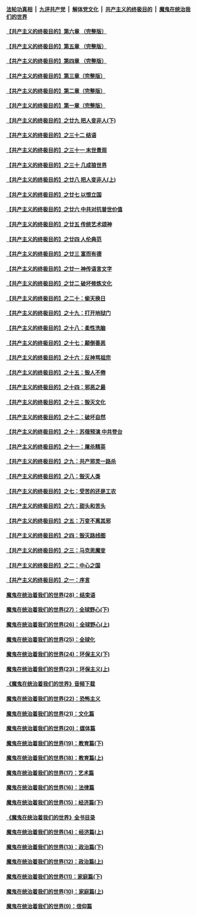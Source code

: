 ####  [法轮功真相](../../../../basic/blob/master/README.md?t=06200031) &nbsp;|&nbsp; [九评共产党](../../../../9ping.md/blob/master/README.md?t=06200031) &nbsp;|&nbsp; [解体党文化](../../../../jtdwh.md/blob/master/README.md?t=06200031)  &nbsp;|&nbsp; [共产主义的终极目的](../../../../gczydzjmd.md/blob/master/README.md?t=06200031) &nbsp;|&nbsp; [魔鬼在统治我们的世界](../../../../mgztzwmdsj.md/blob/master/README.md?t=06200031) 

#### [【共产主义的终极目的】第六章 （完整版）](../pages/nsc422/n11428913.md?t=06200031) 

#### [【共产主义的终极目的】第五章 （完整版）](../pages/nsc422/n11428912.md?t=06200031) 

#### [【共产主义的终极目的】第四章 （完整版）](../pages/nsc422/n11428907.md?t=06200031) 

#### [【共产主义的终极目的】第三章（完整版）](../pages/nsc422/n11428848.md?t=06200031) 

#### [【共产主义的终极目的】第二章（完整版）](../pages/nsc422/n11428831.md?t=06200031) 

#### [【共产主义的终极目的】第一章（完整版）](../pages/nsc422/n11417651.md?t=06200031) 

#### [【共产主义的终极目的】之廿九 把人变非人(下)](../pages/nsc422/n11344140.md?t=06200031) 

#### [【共产主义的终极目的】之三十二 结语](../pages/nsc422/n11360535.md?t=06200031) 

#### [【共产主义的终极目的】之三十一 末世景观](../pages/nsc422/n11351129.md?t=06200031) 

#### [【共产主义的终极目的】之三十 几成狼世界](../pages/nsc422/n11348280.md?t=06200031) 

#### [【共产主义的终极目的】之廿八 把人变非人(上)](../pages/nsc422/n11340492.md?t=06200031) 

#### [【共产主义的终极目的】之廿七 以恨立国](../pages/nsc422/n11336944.md?t=06200031) 

#### [【共产主义的终极目的】之廿六 中共对抗普世价值](../pages/nsc422/n11324785.md?t=06200031) 

#### [【共产主义的终极目的】之廿五 传统艺术颂神](../pages/nsc422/n11296396.md?t=06200031) 

#### [【共产主义的终极目的】之廿四 人伦典范](../pages/nsc422/n11296397.md?t=06200031) 

#### [【共产主义的终极目的】之廿三 富而有德](../pages/nsc422/n11283598.md?t=06200031) 

#### [【共产主义的终极目的】之廿一 神传语言文字](../pages/nsc422/n11263265.md?t=06200031) 

#### [【共产主义的终极目的】之廿二 破坏修炼文化](../pages/nsc422/n11245728.md?t=06200031) 

#### [【共产主义的终极目的】之二十：偷天换日](../pages/nsc422/n11238846.md?t=06200031) 

#### [【共产主义的终极目的】之十九：打开地狱门](../pages/nsc422/n11206376.md?t=06200031) 

#### [【共产主义的终极目的】之十八：柔性洗脑](../pages/nsc422/n11199994.md?t=06200031) 

#### [【共产主义的终极目的】之十七：颠倒善恶](../pages/nsc422/n11179782.md?t=06200031) 

#### [【共产主义的终极目的】之十六：反神骂祖宗](../pages/nsc422/n11166798.md?t=06200031) 

#### [【共产主义的终极目的】之十五：毁人不倦](../pages/nsc422/n11166792.md?t=06200031) 

#### [【共产主义的终极目的】之十四：邪恶之最](../pages/nsc422/n11150249.md?t=06200031) 

#### [【共产主义的终极目的】之十三：毁灭文化](../pages/nsc422/n11135227.md?t=06200031) 

#### [【共产主义的终极目的】之十二：破坏自然](../pages/nsc422/n11135214.md?t=06200031) 

#### [【共产主义的终极目的】之十：苏俄预演 中共登台](../pages/nsc422/n11118424.md?t=06200031) 

#### [【共产主义的终极目的】之十一：屠杀精英](../pages/nsc422/n11118442.md?t=06200031) 

#### [【共产主义的终极目的】之九：共产邪灵一路杀](../pages/nsc422/n11114139.md?t=06200031) 

#### [【共产主义的终极目的】之八：毁灭人类](../pages/nsc422/n11108503.md?t=06200031) 

#### [【共产主义的终极目的】之七：受苦的还是工农](../pages/nsc422/n11101809.md?t=06200031) 

#### [【共产主义的终极目的】之六：甜头和苦头](../pages/nsc422/n11096971.md?t=06200031) 

#### [【共产主义的终极目的】之五：万变不离其邪](../pages/nsc422/n11091285.md?t=06200031) 

#### [【共产主义的终极目的】之四：毁灭路线图](../pages/nsc422/n11086284.md?t=06200031) 

#### [【共产主义的终极目的】之三：马克思魔变](../pages/nsc422/n11061941.md?t=06200031) 

#### [【共产主义的终极目的】之二：中心之国](../pages/nsc422/n11047728.md?t=06200031) 

#### [【共产主义的终极目的】之一：序言](../pages/nsc422/n11086077.md?t=06200031) 

#### [魔鬼在统治着我们的世界(28)：结束语](../pages/nsc422/n10936246.md?t=06200031) 

#### [魔鬼在统治着我们的世界(27)：全球野心(下)](../pages/nsc422/n10928319.md?t=06200031) 

#### [魔鬼在统治着我们的世界(26)：全球野心(上)](../pages/nsc422/n10900318.md?t=06200031) 

#### [魔鬼在统治着我们的世界(25)：全球化](../pages/nsc422/n10788205.md?t=06200031) 

#### [魔鬼在统治着我们的世界(24)：环保主义(下)](../pages/nsc422/n10695307.md?t=06200031) 

#### [魔鬼在统治着我们的世界(23)：环保主义(上)](../pages/nsc422/n10688613.md?t=06200031) 

#### [《魔鬼在统治着我们的世界》音频下载](../pages/nsc422/n10635553.md?t=06200031) 

#### [魔鬼在统治着我们的世界(22)：恐怖主义](../pages/nsc422/n10614727.md?t=06200031) 

#### [魔鬼在统治着我们的世界(21)：文化篇](../pages/nsc422/n10597706.md?t=06200031) 

#### [魔鬼在统治着我们的世界(20)：媒体篇](../pages/nsc422/n10586579.md?t=06200031) 

#### [魔鬼在统治着我们的世界(19)：教育篇(下)](../pages/nsc422/n10564808.md?t=06200031) 

#### [魔鬼在统治着我们的世界(18)：教育篇(上)](../pages/nsc422/n10526970.md?t=06200031) 

#### [魔鬼在统治着我们的世界(17)：艺术篇](../pages/nsc422/n10499093.md?t=06200031) 

#### [魔鬼在统治着我们的世界(16)：法律篇](../pages/nsc422/n10485969.md?t=06200031) 

#### [魔鬼在统治着我们的世界(15)：经济篇(下)](../pages/nsc422/n10469975.md?t=06200031) 

#### [《魔鬼在统治着我们的世界》全书目录](../pages/nsc422/n10464261.md?t=06200031) 

#### [魔鬼在统治着我们的世界(14)：经济篇(上)](../pages/nsc422/n10457370.md?t=06200031) 

#### [魔鬼在统治着我们的世界(13)：政治篇(下)](../pages/nsc422/n10448270.md?t=06200031) 

#### [魔鬼在统治着我们的世界(12)：政治篇(上)](../pages/nsc422/n10444576.md?t=06200031) 

#### [魔鬼在统治着我们的世界(11)：家庭篇(下)](../pages/nsc422/n10440961.md?t=06200031) 

#### [魔鬼在统治着我们的世界(10)：家庭篇(上)](../pages/nsc422/n10435448.md?t=06200031) 

#### [魔鬼在统治着我们的世界(9)：信仰篇](../pages/nsc422/n10432159.md?t=06200031) 

